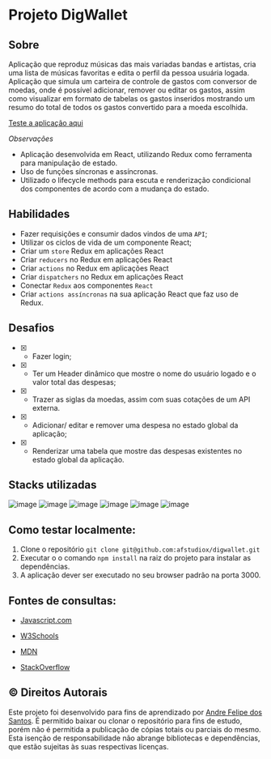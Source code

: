 # Projeto DigWallet

## Sobre
Aplicação que reproduz músicas das mais variadas bandas e artistas, cria uma lista de músicas favoritas e edita o perfil da pessoa usuária logada.<br>
Aplicação que simula um carteira de controle de gastos com conversor de moedas, onde é possível adicionar, remover ou editar os gastos, assim como visualizar em formato de tabelas os gastos inseridos mostrando um resumo do total de todos os gastos convertido para a moeda escolhida.<br>

[Teste a aplicação aqui](https://afstudiox.github.io/digwallet)

_Observações_
  - Aplicação desenvolvida em React, utilizando Redux como ferramenta para manipulação de estado.
  - Uso de funções síncronas e assíncronas. 
  - Utilizado o lifecycle methods para escuta e renderização condicional dos componentes de acordo com a mudança do estado.

## Habilidades

- Fazer requisições e consumir dados vindos de uma `API`;
- Utilizar os ciclos de vida de um componente React;
- Criar um `store` Redux em aplicações React
- Criar `reducers` no Redux em aplicações React
- Criar `actions` no Redux em aplicações React
- Criar `dispatchers` no Redux em aplicações React
- Conectar `Redux` aos componentes `React`
- Criar `actions assíncronas` na sua aplicação React que faz uso de Redux.



## Desafios
- [x] - Fazer login;
- [x] - Ter um Header dinâmico que mostre o nome do usuário logado e o valor total das despesas;
- [x] - Trazer as siglas da moedas, assim com suas cotações de um API externa.
- [x] - Adicionar/ editar e remover uma despesa no estado global da aplicação;
- [x] - Renderizar uma tabela que mostre das despesas existentes no estado global da aplicação.


## Stacks utilizadas
![image](https://user-images.githubusercontent.com/34361632/178182186-5e33e0eb-b622-4781-b68b-447b6039a7dc.png)
![image](https://user-images.githubusercontent.com/34361632/178182193-03ec0ca6-b777-49f4-8ee9-c206bc2eaea9.png)
![image](https://user-images.githubusercontent.com/34361632/178182205-4c05657f-15ad-4055-91ad-8f100d60a936.png)
![image](https://user-images.githubusercontent.com/34361632/178182214-be8d2f93-15f1-46d9-bd4d-e81e1d2d697a.png)
![image](https://icongr.am/devicon/react-original.svg?size=40&color=2068ac)
![image](https://img.icons8.com/color/40/000000/redux.png)


## Como testar localmente:

1. Clone o repositório  `git clone git@github.com:afstudiox/digwallet.git`
2. Executar o o comando `npm install` na raiz do projeto para instalar as dependências.
3. A aplicação dever ser executado no seu browser padrão na porta 3000.


##  Fontes de consultas:

 * [Javascript.com](http://javascript.com/)

 * [W3Schools](https://www.w3schools.com/js/default.asp)

 * [MDN](https://developer.mozilla.org/pt-BR/docs/Web/JavaScript)

 - [StackOverflow](https://pt.stackoverflow.com/questions/tagged/javascript)


## ©️ Direitos Autorais
Este projeto foi desenvolvido para fins de aprendizado por [Andre Felipe dos Santos](https://www.linkedin.com/in/afelipes/). 
É permitido baixar ou clonar o repositório para fins de estudo, porém não é permitida a publicação de cópias totais ou parciais do mesmo. 
Esta isenção de responsabilidade não abrange bibliotecas e dependências, que estão sujeitas às suas respectivas licenças.
